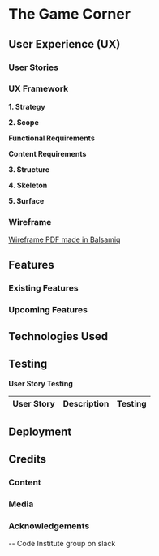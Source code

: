 # The Game Corner

## User Experience (UX)

### User Stories

### UX Framework

**1. Strategy**

**2. Scope**

**Functional Requirements**

**Content Requirements**

**3. Structure**

**4. Skeleton**

**5. Surface**

### Wireframe

[Wireframe PDF made in Balsamiq]()

## Features

### Existing Features

### Upcoming Features

## Technologies Used

## Testing

**User Story Testing**

| User Story | Description | Testing |
|:----------:|:-----------:|:-------:|

## Deployment

## Credits

### Content

### Media

### Acknowledgements

-- Code Institute group on slack
